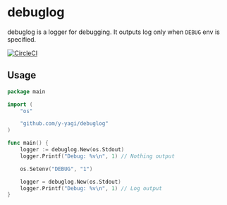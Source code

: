 # debuglog

debuglog is a logger for debugging. It outputs log only when `DEBUG` env is specified.

[![CircleCI](https://circleci.com/gh/y-yagi/debuglog.svg?style=svg)](https://circleci.com/gh/y-yagi/debuglog)

## Usage

```go
package main

import (
	"os"

	"github.com/y-yagi/debuglog"
)

func main() {
	logger := debuglog.New(os.Stdout)
	logger.Printf("Debug: %v\n", 1) // Nothing output

	os.Setenv("DEBUG", "1")

	logger = debuglog.New(os.Stdout)
	logger.Printf("Debug: %v\n", 1) // Log output
}
```

